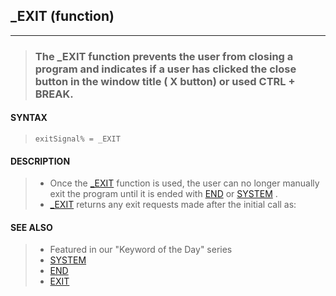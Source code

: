 ## _EXIT (function)
---
<blockquote>

### The _EXIT function prevents the user from closing a program and indicates if a user has clicked the close button in the window title ( X button) or used CTRL + BREAK.

</blockquote>

#### SYNTAX

<blockquote>

`exitSignal% = _EXIT`

</blockquote>

#### DESCRIPTION

<blockquote>

* Once the [_EXIT](./_EXIT.md) function is used, the user can no longer manually exit the program until it is ended with [END](./END.md) or [SYSTEM](./SYSTEM.md) .
* [_EXIT](./_EXIT.md) returns any exit requests made after the initial call as:


</blockquote>

#### SEE ALSO

<blockquote>

* Featured in our "Keyword of the Day" series
* [SYSTEM](./SYSTEM.md)
* [END](./END.md)
* [EXIT](./EXIT.md)

</blockquote>
